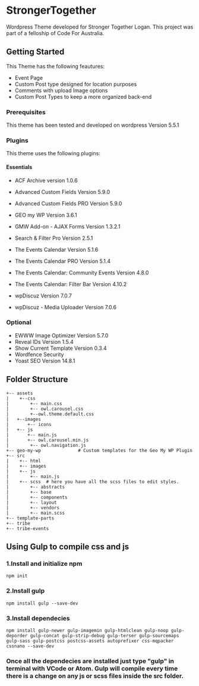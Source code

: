 # StrongerTogether

Wordpress Theme developed for Stronger Together Logan. This project was part of a felloship of Code For Australia.

## Getting Started

This Theme has the following feautures:

* Event Page
* Custom Post type designed for location purposes
* Comments with upload Image options
* Custom Post Types to keep a more organized back-end

### Prerequisites

This theme has been tested and developed on wordpress Version 5.5.1

### Plugins

This theme uses the following plugins:

#### Essentials
* ACF Archive version 1.0.6
* Advanced Custom Fields Version 5.9.0
* Advanced Custom Fields PRO Version 5.9.0

* GEO my WP Version 3.6.1
* GMW Add-on - AJAX Forms Version 1.3.2.1

* Search & Filter Pro Version 2.5.1

* The Events Calendar Version 5.1.6 
* The Events Calendar PRO Version 5.1.4
* The Events Calendar: Community Events Version 4.8.0
* The Events Calendar: Filter Bar Version 4.10.2

* wpDiscuz Version 7.0.7
* wpDiscuz - Media Uploader Version 7.0.6

### Optional
* EWWW Image Optimizer Version 5.7.0
* Reveal IDs Version 1.5.4
* Show Current Template Version 0.3.4
* Wordfence Security
* Yoast SEO Version 14.8.1

## Folder Structure
```
+-- assets
|    +--css
|        +-- main.css
|        +-- owl.carousel.css
|        +--owl.theme.default.css
|   +--images
|       +-- icons
|   +-- js
|       +-- main.js
|       +-- owl.carousel.min.js
|        +-- owl.navigation.js               
+-- geo-my-wp              # Custom templates for the Geo My WP Plugin
+-- src 
|    +-- html
|    +-- images
|    +-- js
|        +-- main.js  
|    +-- scss  # here you have all the scss files to edit styles.
|        +-- abstracts
|        +-- base
|        +-- components
|        +-- layout
|        +-- vendors
|        +-- main.scss   
+-- template-parts
+-- tribe
+-- tribe-events
```

## Using Gulp to compile css and js

### 1.Install and initialize npm

`npm init`

### 2.Install gulp

`npm install gulp --save-dev`

### 3.Install dependecies

`npm install gulp-newer gulp-imagemin gulp-htmlclean gulp-noop gulp-deporder gulp-concat gulp-strip-debug gulp-terser gulp-sourcemaps gulp-sass gulp-postcss postcss-assets autoprefixer css-mqpacker cssnano --save-dev`

### Once all the dependecies are installed just type "gulp" in terminal with VCode or Atom. Gulp will compile every time there is a change on any js or scss files inside the src folder.
